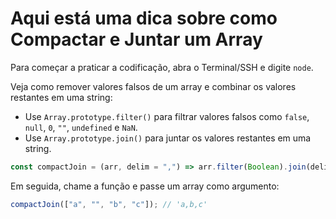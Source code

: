 # Aqui está uma dica sobre como Compactar e Juntar um Array

Para começar a praticar a codificação, abra o Terminal/SSH e digite `node`.

Veja como remover valores falsos de um array e combinar os valores restantes em uma string:

- Use `Array.prototype.filter()` para filtrar valores falsos como `false`, `null`, `0`, `""`, `undefined` e `NaN`.
- Use `Array.prototype.join()` para juntar os valores restantes em uma string.

```js
const compactJoin = (arr, delim = ",") => arr.filter(Boolean).join(delim);
```

Em seguida, chame a função e passe um array como argumento:

```js
compactJoin(["a", "", "b", "c"]); // 'a,b,c'
```
